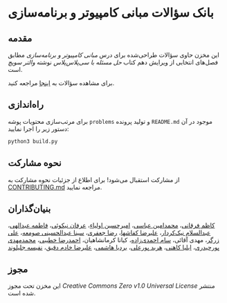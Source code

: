 # بانک سؤالات مبانی کامپیوتر و برنامه‌سازی

## مقدمه

این مخزن حاوی سؤالات طراحی‌شده برای درس *مبانی کامپیوتر و برنامه‌سازی* مطابق فصل‌های انتخابی از ویرایش دهم کتاب *حل مسئله با سی‌پلاس‌پلاس* نوشته *والتر سویچ* است.

برای مشاهده سؤالات به [اینجا](/problems/README.md) مراجعه کنید.

## راه‌اندازی

برای مرتب‌سازی محتویات پوشه
`problems`
و تولید پرونده
`README.md`
موجود در آن
دستور زیر را اجرا نمایید:

```bash
python3 build.py
```

## نحوه مشارکت

از مشارکت استقبال می‌شود! برای اطلاع از جزئیات نحوه مشارکت به
[CONTRIBUTING.md](/CONTRIBUTING.md)
مراجعه نمایید.

## بنیان‌گذاران

[کاظم فرقانی](https://github.com/k-forghani)، [محمدامین عباسی](https://github.com/MAA7887)،‌ [امیرحسین اولیاء](https://github.com/AmirH-O)، [عرفان نیکوئی](https://github.com/ErfanNikouie)، [فاطمه عبدالهی](https://github.com/taranehabd)، [عبدالسلام نیک‌کردار](https://github.com/Salam-Nik)، [علیرضا کفاشها](https://github.com/Alireza-Kafashha)، [رضا جعفری](https://github.com/RezaJeffrey)،‌ [سینا عبدالحسینی صومعه](https://github.com/sina-abd)، [علی زرگر](https://github.com/0ALI0ZARGAR0)، مهدی آقائی، [سام احمدی‌زاده](https://github.com/sam1at)، کیانا کرمانشاهیان، [احمدرضا خطیبی](https://github.com/Ahmad82400)، [محمدمهدی پورحیدری](https://github.com/MahdiPorheydarii)، [ایلیا کاهنی](https://github.com/EliyaKaheni)، [هربد پورعلی](https://github.com/Attachments90)، [بردیا هاشمی](https://github.com/b4rd14)، [علیرضا خادم دقیق](https://github.com/Alireza-Khadem)، [نفیسه جلیلوند](https://github.com/jalilvand-n)

## مجوز

این مخزن تحت مجوز
*Creative Commons Zero v1.0 Universal License*
منتشر شده است.